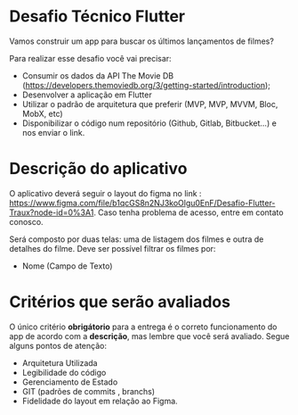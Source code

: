 # Desafio Técnico Flutter
Vamos construir um app para buscar os últimos lançamentos de filmes?

Para realizar esse desafio você vai precisar:

- Consumir os dados da API The Movie DB (https://developers.themoviedb.org/3/getting-started/introduction);
- Desenvolver a aplicação em Flutter
- Utilizar o padrão de arquitetura que preferir (MVP, MVP, MVVM, Bloc, MobX, etc)
- Disponibilizar o código num repositório (Github, Gitlab, Bitbucket...) e nos enviar o link.


# Descrição do aplicativo
O aplicativo deverá seguir o layout do figma no link : https://www.figma.com/file/b1qcGS8n2NJ3koOlgu0EnF/Desafio-Flutter-Traux?node-id=0%3A1.
Caso tenha problema de acesso, entre em contato conosco.

Será composto por duas telas: uma de listagem dos filmes e outra de detalhes do filme.
Deve ser possível filtrar os filmes por:

- Nome (Campo de Texto)


# Critérios que serão avaliados
O único critério **obrigátorio** para a entrega é o correto funcionamento do app de acordo com a **descrição**, mas lembre que você será avaliado. Segue alguns pontos de atenção:

- Arquitetura Utilizada
- Legibilidade do código
- Gerenciamento de Estado
- GIT (padrões de commits , branchs)
- Fidelidade do layout em relação ao Figma.
